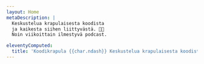```yaml
---
layout: Home
metaDescription: |
  Keskustelua krapulaisesta koodista
  ja kaikesta siihen liittyvästä. 🤑🍻
  Noin viikoittain ilmestyvä podcast.

eleventyComputed:
  title: 'Koodikrapula {{char.ndash}} Keskustelua krapulaisesta koodista'
---
```

